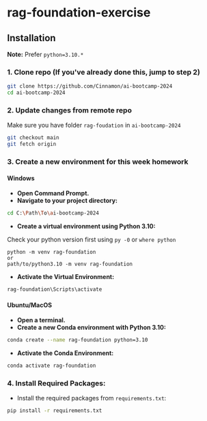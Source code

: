 # rag-foundation-exercise

## Installation

**Note:** Prefer `python=3.10.*`

### 1. Clone repo (If you've already done this, jump to step 2)
```sh
git clone https://github.com/Cinnamon/ai-bootcamp-2024
cd ai-bootcamp-2024
```
### 2. Update changes from remote repo
Make sure you have folder `rag-foudation` in `ai-bootcamp-2024`

```sh
git checkout main
git fetch origin
```
### 3. Create a new environment for this week homework
#### Windows
   - **Open Command Prompt.**
   - **Navigate to your project directory:**
```sh
cd C:\Path\To\ai-bootcamp-2024
```
   - **Create a virtual environment using Python 3.10:**

Check your python version first using `py -0` or `where python`

```
python -m venv rag-foundation
or
path/to/python3.10 -m venv rag-foundation
```

   - **Activate the Virtual Environment:**
```sh
rag-foundation\Scripts\activate
```

#### Ubuntu/MacOS

- **Open a terminal.**
- **Create a new Conda environment with Python 3.10:**
```sh
conda create --name rag-foundation python=3.10
```

- **Activate the Conda Environment:**
```sh
conda activate rag-foundation
```

### 4. **Install Required Packages:**
   - Install the required packages from `requirements.txt`:
```sh
pip install -r requirements.txt
```
